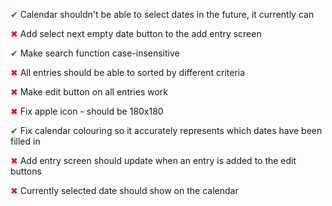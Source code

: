 <span style="color: green;">✔</span> Calendar shouldn't be able to select dates in the future, it currently can

<span style="color: red;">✖</span> Add select next empty date button to the add entry screen

<span style="color: green;">✔</span> Make search function case-insensitive

<span style="color: red;">✖</span> All entries should be able to sorted by different criteria

<span style="color: red;">✖</span> Make edit button on all entries work

<span style="color: red;">✖</span> Fix apple icon - should be 180x180

<span style="color: green;">✔</span> Fix calendar colouring so it accurately represents which dates have been filled in

<span style="color: red;">✖</span> Add entry screen should update when an entry is added to the edit buttons

<span style="color: red;">✖</span> Currently selected date should show on the calendar